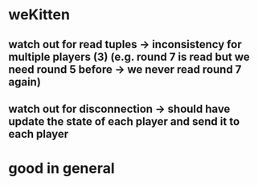 # weKitten
## watch out for read tuples -> inconsistency for multiple players (3) (e.g. round 7 is read but we need round 5 before -> we never read round 7 again)
## watch out for disconnection -> should have update the state of each player and send it to each player

# good in general
